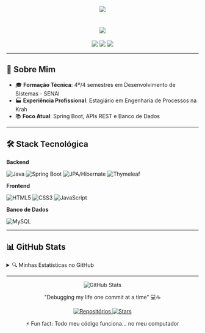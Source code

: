 <p align="center">
  <img src="https://capsule-render.vercel.app/api?type=waving&color=0:3a7bd5,100:00d2ff&height=150&section=header&text=Carlos%20Jhonne&fontSize=40&fontAlignY=35&animation=fadeIn&fontColor=ffffff&desc=Técnico%20em%20Dev%20de%20Sistemas%20(SENAI)&descAlignY=60&descSize=20"/>
</p>

<h1 align="center"> 
  <img src="https://readme-typing-svg.herokuapp.com?font=Fira+Code&weight=600&size=24&duration=4000&pause=1000&color=3A7BD5&center=true&vCenter=true&width=500&lines=Transformando+código+em+soluções;Java+Spring+Boot+Developer;3º+Semestre+Concluído;Próxima+parada:+mercado+de+trabalho"/>
</h1>

<div align="center">
  <a href="mailto:carlosjhonne7@gmail.com"><img src="https://img.shields.io/badge/Gmail-D14836?style=for-the-badge&logo=gmail&logoColor=white"/></a>
  <a href="https://www.linkedin.com/in/carlos-jhonne/"><img src="https://img.shields.io/badge/LinkedIn-0077B5?style=for-the-badge&logo=linkedin&logoColor=white"/></a>
  <a href="https://www.instagram.com/carlos_jhonness/"><img src="https://img.shields.io/badge/Instagram-E4405F?style=for-the-badge&logo=instagram&logoColor=white"/></a>
</div>

---

## 📌 Sobre Mim

- 🎓 **Formação Técnica**: 4º/4 semestres em Desenvolvimento de Sistemas - SENAI
- 🏭 **Experiência Profissional**: Estagiário em Engenharia de Processos na Krah
- 📚 **Foco Atual**: Spring Boot, APIs REST e Banco de Dados

---

## 🛠 Stack Tecnológica

**Backend**  
<div>
  <img src="https://img.shields.io/badge/Java-ED8B00?style=for-the-badge&logo=openjdk&logoColor=white" title="Java"/>
  <img src="https://img.shields.io/badge/Spring_Boot-6DB33F?style=for-the-badge&logo=spring-boot&logoColor=white" title="Spring Boot"/>
  <img src="https://img.shields.io/badge/JPA-FF6D00?style=for-the-badge&logo=java&logoColor=white" title="JPA/Hibernate"/>
  <img src="https://img.shields.io/badge/Thymeleaf-005F0F?style=for-the-badge&logo=thymeleaf&logoColor=white" title="Thymeleaf"/>
</div>

**Frontend**  
<div>
  <img src="https://img.shields.io/badge/HTML5-E34F26?style=for-the-badge&logo=html5&logoColor=white" title="HTML5"/>
  <img src="https://img.shields.io/badge/CSS3-1572B6?style=for-the-badge&logo=css3&logoColor=white" title="CSS3"/>
  <img src="https://img.shields.io/badge/JavaScript-F7DF1E?style=for-the-badge&logo=javascript&logoColor=black" title="JavaScript"/>
</div>

**Banco de Dados**  
<div>
  <img src="https://img.shields.io/badge/MySQL-4479A1?style=for-the-badge&logo=mysql&logoColor=white" title="MySQL"/>
</div>

---

## 📊 GitHub Stats

<details>
  <summary>🔍 Minhas Estatísticas no GitHub</summary>
  
  <div align="center">
    <img height="165em" src="https://github-readme-stats.vercel.app/api?username=JhonneSB&show_icons=true&theme=dark&hide_border=true&count_private=true"/>
    <img height="165em" src="https://github-readme-stats.vercel.app/api/top-langs/?username=JhonneSB&layout=compact&theme=dark&hide_border=true"/>
  </div>
</details>

---

<div align="center">
  
  ![GitHub Stats](https://github-readme-stats.vercel.app/api?username=JhonneSB&show_icons=true&theme=dark)
  
  "Debugging my life one commit at a time" 💻☕

  <div>
    <a href="https://github.com/JhonneSB?tab=repositories">
      <img src="https://img.shields.io/badge/Meus_Projetos-%2300C4CC?style=for-the-badge" alt="Repositórios">
    </a>
    <a href="https://github.com/JhonneSB?tab=stars">
      <img src="https://img.shields.io/badge/Estrelas-%23FFD700?style=for-the-badge" alt="Stars">
    </a>
  </div>
  
  <p>⚡ Fun fact: Todo meu código funciona... no meu computador</p>
</div>
